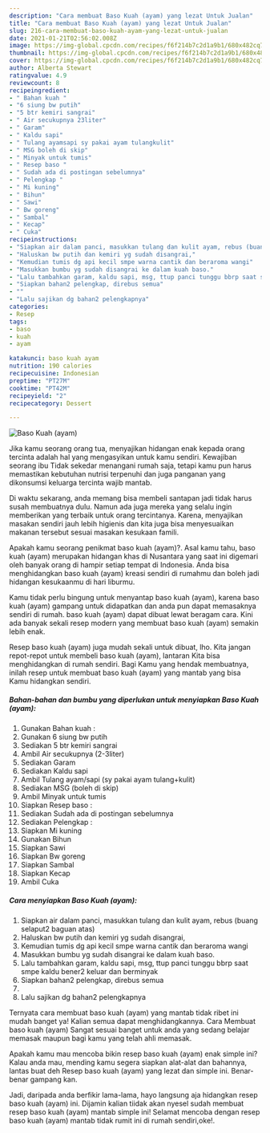 ```yaml
---
description: "Cara membuat Baso Kuah (ayam) yang lezat Untuk Jualan"
title: "Cara membuat Baso Kuah (ayam) yang lezat Untuk Jualan"
slug: 216-cara-membuat-baso-kuah-ayam-yang-lezat-untuk-jualan
date: 2021-01-21T02:56:02.008Z
image: https://img-global.cpcdn.com/recipes/f6f214b7c2d1a9b1/680x482cq70/baso-kuah-ayam-foto-resep-utama.jpg
thumbnail: https://img-global.cpcdn.com/recipes/f6f214b7c2d1a9b1/680x482cq70/baso-kuah-ayam-foto-resep-utama.jpg
cover: https://img-global.cpcdn.com/recipes/f6f214b7c2d1a9b1/680x482cq70/baso-kuah-ayam-foto-resep-utama.jpg
author: Alberta Stewart
ratingvalue: 4.9
reviewcount: 8
recipeingredient:
- " Bahan kuah "
- "6 siung bw putih"
- "5 btr kemiri sangrai"
- " Air secukupnya 23liter"
- " Garam"
- " Kaldu sapi"
- " Tulang ayamsapi sy pakai ayam tulangkulit"
- " MSG boleh di skip"
- " Minyak untuk tumis"
- " Resep baso "
- " Sudah ada di postingan sebelumnya"
- " Pelengkap "
- " Mi kuning"
- " Bihun"
- " Sawi"
- " Bw goreng"
- " Sambal"
- " Kecap"
- " Cuka"
recipeinstructions:
- "Siapkan air dalam panci, masukkan tulang dan kulit ayam, rebus (buang selaput2 baguan atas)"
- "Haluskan bw putih dan kemiri yg sudah disangrai,"
- "Kemudian tumis dg api kecil smpe warna cantik dan beraroma wangi"
- "Masukkan bumbu yg sudah disangrai ke dalam kuah baso."
- "Lalu tambahkan garam, kaldu sapi, msg, ttup panci tunggu bbrp saat smpe kaldu bener2 keluar dan berminyak"
- "Siapkan bahan2 pelengkap, direbus semua"
- ""
- "Lalu sajikan dg bahan2 pelengkapnya"
categories:
- Resep
tags:
- baso
- kuah
- ayam

katakunci: baso kuah ayam 
nutrition: 190 calories
recipecuisine: Indonesian
preptime: "PT27M"
cooktime: "PT42M"
recipeyield: "2"
recipecategory: Dessert

---
```



![Baso Kuah (ayam)](https://img-global.cpcdn.com/recipes/f6f214b7c2d1a9b1/680x482cq70/baso-kuah-ayam-foto-resep-utama.jpg)

Jika kamu seorang orang tua, menyajikan hidangan enak kepada orang tercinta adalah hal yang mengasyikan untuk kamu sendiri. Kewajiban seorang ibu Tidak sekedar menangani rumah saja, tetapi kamu pun harus memastikan kebutuhan nutrisi terpenuhi dan juga panganan yang dikonsumsi keluarga tercinta wajib mantab.

Di waktu  sekarang, anda memang bisa membeli santapan jadi tidak harus susah membuatnya dulu. Namun ada juga mereka yang selalu ingin memberikan yang terbaik untuk orang tercintanya. Karena, menyajikan masakan sendiri jauh lebih higienis dan kita juga bisa menyesuaikan makanan tersebut sesuai masakan kesukaan famili. 



Apakah kamu seorang penikmat baso kuah (ayam)?. Asal kamu tahu, baso kuah (ayam) merupakan hidangan khas di Nusantara yang saat ini digemari oleh banyak orang di hampir setiap tempat di Indonesia. Anda bisa menghidangkan baso kuah (ayam) kreasi sendiri di rumahmu dan boleh jadi hidangan kesukaanmu di hari liburmu.

Kamu tidak perlu bingung untuk menyantap baso kuah (ayam), karena baso kuah (ayam) gampang untuk didapatkan dan anda pun dapat memasaknya sendiri di rumah. baso kuah (ayam) dapat dibuat lewat beragam cara. Kini ada banyak sekali resep modern yang membuat baso kuah (ayam) semakin lebih enak.

Resep baso kuah (ayam) juga mudah sekali untuk dibuat, lho. Kita jangan repot-repot untuk membeli baso kuah (ayam), lantaran Kita bisa menghidangkan di rumah sendiri. Bagi Kamu yang hendak membuatnya, inilah resep untuk membuat baso kuah (ayam) yang mantab yang bisa Kamu hidangkan sendiri.

<!--inarticleads1-->

##### Bahan-bahan dan bumbu yang diperlukan untuk menyiapkan Baso Kuah (ayam):

1. Gunakan  Bahan kuah :
1. Gunakan 6 siung bw putih
1. Sediakan 5 btr kemiri sangrai
1. Ambil  Air secukupnya (2-3liter)
1. Sediakan  Garam
1. Sediakan  Kaldu sapi
1. Ambil  Tulang ayam/sapi (sy pakai ayam tulang+kulit)
1. Sediakan  MSG (boleh di skip)
1. Ambil  Minyak untuk tumis
1. Siapkan  Resep baso :
1. Sediakan  Sudah ada di postingan sebelumnya
1. Sediakan  Pelengkap :
1. Siapkan  Mi kuning
1. Gunakan  Bihun
1. Siapkan  Sawi
1. Siapkan  Bw goreng
1. Siapkan  Sambal
1. Siapkan  Kecap
1. Ambil  Cuka




<!--inarticleads2-->

##### Cara menyiapkan Baso Kuah (ayam):

1. Siapkan air dalam panci, masukkan tulang dan kulit ayam, rebus (buang selaput2 baguan atas)
1. Haluskan bw putih dan kemiri yg sudah disangrai,
1. Kemudian tumis dg api kecil smpe warna cantik dan beraroma wangi
1. Masukkan bumbu yg sudah disangrai ke dalam kuah baso.
1. Lalu tambahkan garam, kaldu sapi, msg, ttup panci tunggu bbrp saat smpe kaldu bener2 keluar dan berminyak
1. Siapkan bahan2 pelengkap, direbus semua
1. 
1. Lalu sajikan dg bahan2 pelengkapnya




Ternyata cara membuat baso kuah (ayam) yang mantab tidak ribet ini mudah banget ya! Kalian semua dapat menghidangkannya. Cara Membuat baso kuah (ayam) Sangat sesuai banget untuk anda yang sedang belajar memasak maupun bagi kamu yang telah ahli memasak.

Apakah kamu mau mencoba bikin resep baso kuah (ayam) enak simple ini? Kalau anda mau, mending kamu segera siapkan alat-alat dan bahannya, lantas buat deh Resep baso kuah (ayam) yang lezat dan simple ini. Benar-benar gampang kan. 

Jadi, daripada anda berfikir lama-lama, hayo langsung aja hidangkan resep baso kuah (ayam) ini. Dijamin kalian tiidak akan nyesel sudah membuat resep baso kuah (ayam) mantab simple ini! Selamat mencoba dengan resep baso kuah (ayam) mantab tidak rumit ini di rumah sendiri,oke!.

